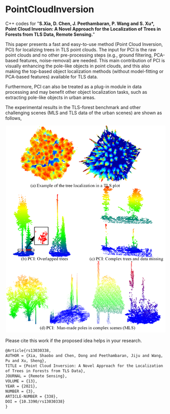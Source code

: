 # PointCloudInversion

C++ codes for "**S.Xia, D. Chen, J. Peethambaran, P. Wang and S. Xu\*, Point Cloud Inversion: A Novel Approach for the Localization of Trees in Forests from TLS Data, Remote Sensing.**"

This paper presents a fast and easy-to-use method (Point Cloud Inversion, PCI) for localizing trees in TLS point clouds. The input for PCI is the raw point clouds and no other pre-processing steps (e.g., ground filtering, PCA-based features, noise-removal) are needed. This main contribution of PCI is visually enhancing the pole-like objects in point clouds, and this also making the top-based object localization methods (without model-fitting or PCA-based features) available for TLS data.

Furthermore, PCI can also be treated as a plug-in module in data processing and may benefit other object localization tasks, such as extracting pole-like objects in urban areas.

The experimental results in the TLS-forest benchmark and other challenging scenes (MLS and TLS data of the urban scenes) are shown as follows,

<div align=center><img src="https://github.com/GeoVectorMatrix/PointCloudInversion/blob/main/Images/F1.png" width="500" height="650"/><br/></div>

Please cite this work if the proposed idea helps in your research. 
```
@Article{rs13030338,
AUTHOR = {Xia, Shaobo and Chen, Dong and Peethambaran, Jiju and Wang, Pu and Xu, Sheng},
TITLE = {Point Cloud Inversion: A Novel Approach for the Localization of Trees in Forests from TLS Data},
JOURNAL = {Remote Sensing},
VOLUME = {13},
YEAR = {2021},
NUMBER = {3},
ARTICLE-NUMBER = {338},
DOI = {10.3390/rs13030338}
}
```

